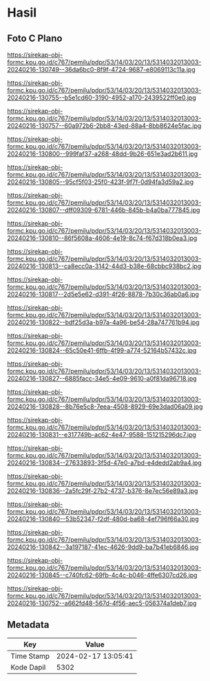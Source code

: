 # Hasil

## Foto C Plano

https://sirekap-obj-formc.kpu.go.id/c767/pemilu/pdpr/53/14/03/20/13/5314032013003-20240216-130749--36da6bc0-8f9f-4724-9687-e8069113c11a.jpg

https://sirekap-obj-formc.kpu.go.id/c767/pemilu/pdpr/53/14/03/20/13/5314032013003-20240216-130755--b5e1cd60-3190-4952-a170-2439522ff0e0.jpg

https://sirekap-obj-formc.kpu.go.id/c767/pemilu/pdpr/53/14/03/20/13/5314032013003-20240216-130757--60a972b6-2bb8-43ed-88a4-8bb8624e5fac.jpg

https://sirekap-obj-formc.kpu.go.id/c767/pemilu/pdpr/53/14/03/20/13/5314032013003-20240216-130800--999faf37-a268-48dd-9b26-651e3ad2b611.jpg

https://sirekap-obj-formc.kpu.go.id/c767/pemilu/pdpr/53/14/03/20/13/5314032013003-20240216-130805--95cf5f03-25f0-423f-9f7f-0d94fa3d59a2.jpg

https://sirekap-obj-formc.kpu.go.id/c767/pemilu/pdpr/53/14/03/20/13/5314032013003-20240216-130807--dff09309-6781-446b-845b-b4a0ba777845.jpg

https://sirekap-obj-formc.kpu.go.id/c767/pemilu/pdpr/53/14/03/20/13/5314032013003-20240216-130810--86f5608a-4606-4e19-8c74-f67d318b0ea3.jpg

https://sirekap-obj-formc.kpu.go.id/c767/pemilu/pdpr/53/14/03/20/13/5314032013003-20240216-130813--ca8ecc0a-3142-44d3-b38e-68cbbc938bc2.jpg

https://sirekap-obj-formc.kpu.go.id/c767/pemilu/pdpr/53/14/03/20/13/5314032013003-20240216-130817--2d5e5e62-d391-4f26-8878-7b30c36ab0a6.jpg

https://sirekap-obj-formc.kpu.go.id/c767/pemilu/pdpr/53/14/03/20/13/5314032013003-20240216-130822--bdf25d3a-b97a-4a96-be54-28a747761b94.jpg

https://sirekap-obj-formc.kpu.go.id/c767/pemilu/pdpr/53/14/03/20/13/5314032013003-20240216-130824--65c50e41-6ffb-4f99-a774-52164b57432c.jpg

https://sirekap-obj-formc.kpu.go.id/c767/pemilu/pdpr/53/14/03/20/13/5314032013003-20240216-130827--6885facc-34e5-4e09-9610-a0f81da96718.jpg

https://sirekap-obj-formc.kpu.go.id/c767/pemilu/pdpr/53/14/03/20/13/5314032013003-20240216-130828--8b76e5c8-7eea-4508-8929-69e3dad06a09.jpg

https://sirekap-obj-formc.kpu.go.id/c767/pemilu/pdpr/53/14/03/20/13/5314032013003-20240216-130831--e317749b-ac62-4e47-9588-151215296dc7.jpg

https://sirekap-obj-formc.kpu.go.id/c767/pemilu/pdpr/53/14/03/20/13/5314032013003-20240216-130834--27633893-3f5d-47e0-a7bd-e4dedd2ab9a4.jpg

https://sirekap-obj-formc.kpu.go.id/c767/pemilu/pdpr/53/14/03/20/13/5314032013003-20240216-130836--2a5fc29f-27b2-4737-b376-8e7ec56e89a3.jpg

https://sirekap-obj-formc.kpu.go.id/c767/pemilu/pdpr/53/14/03/20/13/5314032013003-20240216-130840--53b52347-f2df-480d-ba68-4ef796f66a30.jpg

https://sirekap-obj-formc.kpu.go.id/c767/pemilu/pdpr/53/14/03/20/13/5314032013003-20240216-130842--3a197187-41ec-4626-9dd9-ba7b41eb6846.jpg

https://sirekap-obj-formc.kpu.go.id/c767/pemilu/pdpr/53/14/03/20/13/5314032013003-20240216-130845--c740fc62-69fb-4c4c-b046-4ffe6307cd26.jpg

https://sirekap-obj-formc.kpu.go.id/c767/pemilu/pdpr/53/14/03/20/13/5314032013003-20240216-130752--a662fd48-567d-4f56-aec5-056374a1deb7.jpg


## Metadata

| Key        | Value               |
| ---------- | ------------------- |
| Time Stamp | 2024-02-17 13:05:41 |
| Kode Dapil | 5302                |



